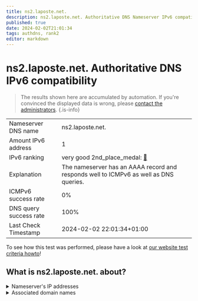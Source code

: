 ```yaml
---
title: ns2.laposte.net.
description: ns2.laposte.net. Authoritative DNS Nameserver IPv6 compatibility
published: true
date: 2024-02-02T21:01:34
tags: authdns, rank2
editor: markdown
---
```


# ns2.laposte.net. Authoritative DNS IPv6 compatibility

> The results shown here are accumulated by automation. If you're convinced the displayed data is wrong, please [contact the administrators](/howto/chat). 
{.is-info}




|   |   |
| - | - |
| Nameserver DNS name | ns2.laposte.net.
| Amount IPv6 address | 1
| IPv6 ranking | very good 2nd_place_medal: [🔗](/howto/ranking) |
| Explanation | The nameserver has an AAAA record and responds well to ICMPv6 as well as DNS queries. |
| ICMPv6 success rate | 0%|
| DNS query success rate | 100% |
| Last Check Timestamp | 2024-02-02 22:01:34+01:00 |

To see how this test was performed, please have a look at [our website test criteria howto](/howto/testcriteria/authdns)!


## What is ns2.laposte.net. about?




<details>
<summary>Nameserver's IP addresses</summary>

2a03:6f80:300:200::31

</details>



<details>
<summary>Associated domain names</summary>

www.labanquepostale.com

</details>
